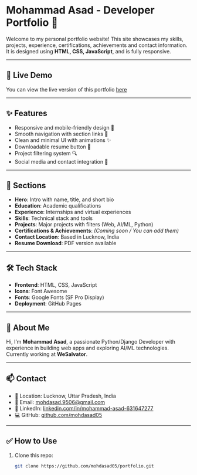 # Mohammad Asad - Developer Portfolio 🚀

Welcome to my personal portfolio website! This site showcases my skills, projects, experience, certifications, achievements and contact information. It is designed using **HTML, CSS, JavaScript**, and is fully responsive.

---

## 🔗 Live Demo

You can view the live version of this portfolio [here](https://mohdasad05.github.io/my-portfolio/)  


---

## ✨ Features

- Responsive and mobile-friendly design 📱
- Smooth navigation with section links 🔗
- Clean and minimal UI with animations ✨
- Downloadable resume button 📄
- Project filtering system 🔍
- Social media and contact integration 🔗

---

## 📌 Sections

- **Hero**: Intro with name, title, and short bio
- **Education**: Academic qualifications
- **Experience**: Internships and virtual experiences
- **Skills**: Technical stack and tools
- **Projects**: Major projects with filters (Web, AI/ML, Python)
- **Certifications & Achievements**: *(Coming soon / You can add them)*
- **Contact Location**: Based in Lucknow, India
- **Resume Download**: PDF version available

---

## 🛠️ Tech Stack

- **Frontend**: HTML, CSS, JavaScript
- **Icons**: Font Awesome
- **Fonts**: Google Fonts (SF Pro Display)
- **Deployment**: GitHub Pages

---

## 🧠 About Me

Hi, I’m **Mohammad Asad**, a passionate Python/Django Developer with experience in building web apps and exploring AI/ML technologies. Currently working at **WeSalvator**.

---

## 📫 Contact

- 📍 Location: Lucknow, Uttar Pradesh, India  
- 📧 Email: [mohdasad.9506@gmail.com](mailto:mohdasad.9506@gmail.com)  
- 💼 LinkedIn: [linkedin.com/in/mohammad-asad-631647277](https://linkedin.com/in/mohammad-asad-631647277)  
- 💻 GitHub: [github.com/mohdasad05](https://github.com/mohdasad05)

---

## ✅ How to Use

1. Clone this repo:
   ```bash
   git clone https://github.com/mohdasad05/portfolio.git

